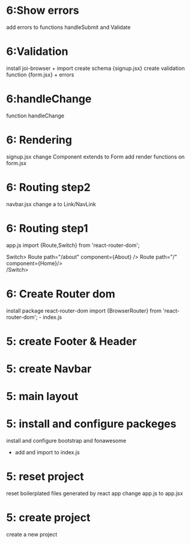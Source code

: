 
# 6:Show errors
add errors to functions handleSubmit and Validate

# 6:Validation
install joi-browser + import
create schema {signup.jsx}
create validation function {form.jsx} + errors


# 6:handleChange
function handleChange

# 6: Rendering
signup.jsx change Component extends to Form
add render functions on form.jsx

# 6: Routing step2 
navbar.jsx
change a to Link/NavLink


# 6: Routing step1
app.js
import {Route,Switch} from 'react-router-dom';

Switch>
          Route path="/about" component={About} />
          Route path="/" component={Home}/>    
/Switch>

# 6: Create Router dom
install package react-router-dom
import {BrowserRouter} from 'react-router-dom';     - index.js


# 5: create Footer & Header

# 5: create Navbar

# 5: main layout

# 5: install and configure packeges

install and configure bootstrap and fonawesome

- add and import to index.js

# 5: reset project

reset boilerplated files generated by react app
change app.js to app.jsx

# 5: create project

create a new project

